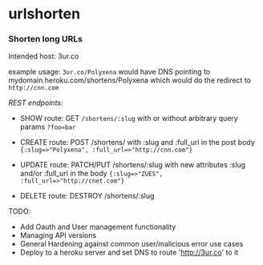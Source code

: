 # urlshorten
### Shorten long URLs ###

Intended host: 3ur.co 

example usage: `3ur.co/Polyxena` would have DNS pointing to mydomain.heroku.com/shortens/Polyxena which would do the redirect to  `http://cnn.com`

*REST endpoints:*

- SHOW route:
GET `/shortens/:slug` with or without arbitrary query params `?foo=bar`

- CREATE route:
POST /shortens/ with :slug and :full_url in the post body `{:slug=>"Polyxena", :full_url=>"http://cnn.com"}`

- UPDATE route:
PATCH/PUT /shortens/:slug  with new attributes :slug and/or :full_url in the body `{:slug=>"ZUES", :full_url=>"http://cnet.com"}`

- DELETE route:
DESTROY /shortens/:slug

TODO:
- Add Oauth and User management functionality
- Managing API versions
- General Hardening against common user/malicious error use cases
- Deploy to a heroku server and set DNS to route 'http://3ur.co' to it
